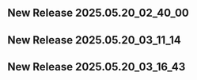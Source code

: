 ## New Release 2025.05.20_02_40_00
## New Release 2025.05.20_03_11_14
## New Release 2025.05.20_03_16_43
